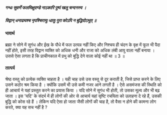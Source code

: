 ##### गन्धः सुवर्णे फलमिक्षुदण्डे नाऽकारि पुष्पं खलु चन्दनस्य ।
##### विद्वान् धनाढ्यश्च नृपश्चिरायुः धातुः पुरा कोऽपि न बुद्धिदोऽभूत् ॥

#### भावार्थ

ब्रह्मा ने सोने में सुगंध और ईख के पौधे में फल उत्पन्न नहीं किए और निश्चय ही चंदन के वृक्ष में फूल भी पैदा नहीं होते, इसी तरह विद्वान व्यक्ति को अधिक धनी और राजा को अधिक लंबी आयु वाला नहीं बनाया । उससे ऐसा लगता है कि प्राचीनकाल में प्रभु को बुद्धि देने वाला कोई नहीं था ॥ 3 ॥

#### तात्पर्य

श्रेष्ठ वस्तु को प्रत्येक व्यक्ति चाहता है । यही चाह उसे उस वस्तु से दूर कराती है, जिसे प्राप्त करने के लिए उसने कठोर श्रम किया है । क्योंकि उसमें भी उसे कमी नजर आने लगती है । ऐसे असमंजस की स्थिति को ही आचार्य ने यहां प्रस्तुत करने का प्रयास किया । यदि सोने में सुगंध भी होती, तो उसका मूल्य और भी बढ़ जाता । इस 'यदि' के संदर्भ में ही लोगों की ओर से आचार्य यहां सृष्टि रचयिता को उलाहना दे रहे हैं, उसकी बुद्धि को कोस रहे हैं । लेकिन यदि ऐसा हो जाता जैसी लोगों की चाह है, तो वैसा न होने की कामना लोग करते, क्या यह सच नहीं है ?